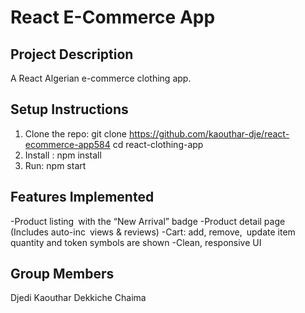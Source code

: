 # React E-Commerce App

## Project Description
A React Algerian e-commerce clothing app.

## Setup Instructions
1. Clone the repo:
git clone https://github.com/kaouthar-dje/react-ecommerce-app584
cd react-clothing-app
2. Install :
npm install
3. Run:
npm start
## Features Implemented

-Product listing with the “New Arrival” badge
-Product detail page (Includes auto-inc views & reviews)
-Cart: add, remove, update item quantity and token symbols are shown
-Clean, responsive UI

## Group Members
Djedi Kaouthar 
Dekkiche Chaima